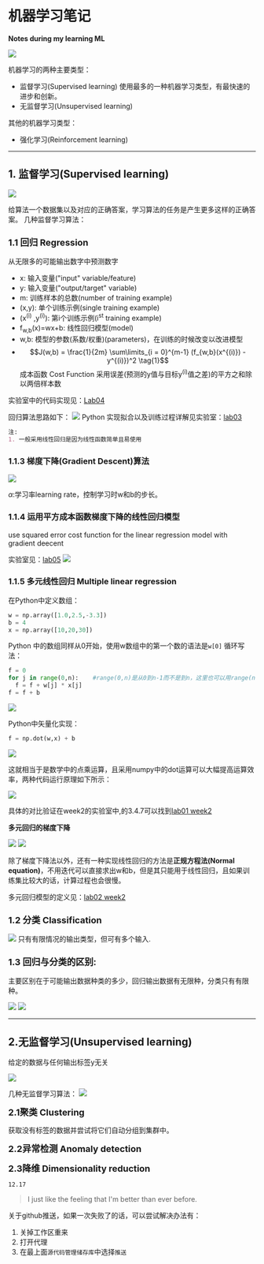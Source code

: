# **机器学习笔记**
**Notes during my learning ML**

![](images/0.png)

机器学习的两种主要类型：
- 监督学习(Supervised learning)
使用最多的一种机器学习类型，有最快速的进步和创新。
- 无监督学习(Unsupervised learning) 
 
其他的机器学习类型：
- 强化学习(Reinforcement learning)
***
## **1. 监督学习(Supervised learning)**

![](images/1.png)

给算法一个数据集以及对应的正确答案，学习算法的任务是产生更多这样的正确答案。
几种监督学习算法：

### <font size=4>**1.1 回归 Regression**</font>

从无限多的可能输出数字中预测数字

  - x: 输入变量("input" variable/feature)
  - y: 输入变量("output/target" variable)
  - m: 训练样本的总数(number of training example)
  - (x,y): 单个训练示例(single training example)
  - (x<sup>(i)</sup> ,y<sup>(i)</sup>): 第i个训练示例(i<sup>st</sup> training example)
  - f<sub>w,b</sub>(x)=wx+b: 线性回归模型(model)
  - w,b: 模型的参数(系数/权重)(parameters)，在训练的时候改变以改进模型
  - $$J(w,b) = \frac{1}{2m} \sum\limits_{i = 0}^{m-1} (f_{w,b}(x^{(i)}) - y^{(i)})^2 \tag{1}$$
成本函数 Cost Function
采用误差(预测的y值与目标y<sup>(i)</sup>值之差)的平方之和除以两倍样本数


实验室中的代码实现见：[Lab04](work/C1_W1_Lab04_Cost_function_Soln.ipynb)

回归算法思路如下：
![](images/7.png)
 Python 实现拟合以及训练过程详解见实验室：[lab03](work/C1_W1_Lab03_Course_Preview_Soln.ipynb)

```markdown
注:
1. 一般采用线性回归是因为线性函数简单且易使用
```

### **1.1.3 梯度下降(Gradient Descent)算法**

![](images/8.png)

$\alpha$:学习率learning rate，控制学习时w和b的步长。

### 1.1.4 运用平方成本函数梯度下降的**线性回归模型** 
use squared error cost function for the linear regression model with gradient deecent

实验室见：[lab05](work/C1_W1_Lab05_Gradient_Descent_Soln.ipynb)
![](images/9.png)

### 1.1.5 多元线性回归 Multiple linear regression
在Python中定义数组：
```python
w = np.array([1.0,2.5,-3.3])
b = 4
x = np.array([10,20,30])
```
Python 中的数组同样从0开始，使用w数组中的第一个数的语法是`w[0]`
循环写法：
```python
f = 0
for j in range(0,n):    #range(0,n)是从0到n-1而不是到n，这里也可以用range(n)是一样的意思
  f = f + w[j] * x[j]
f = f + b
```
![](images/10.png)

Python中矢量化实现：
```python
f = np.dot(w,x) + b
```
![](images/11.png)

这就相当于是数学中的点乘运算，且采用numpy中的dot运算可以大幅提高运算效率，两种代码运行原理如下所示：

![](images/12.png)

具体的对比验证在week2的实验室中,的3.4.7可以找到[lab01 week2](work2/C1_W2_Lab01_Python_Numpy_Vectorization_Soln.ipynb)

**多元回归的梯度下降**

![](images/13.png)
![](images/14.png)

除了梯度下降法以外，还有一种实现线性回归的方法是**正规方程法(Normal equation)**，不用迭代可以直接求出w和b，但是其只能用于线性回归，且如果训练集比较大的话，计算过程也会很慢。

多元回归模型的定义见：[lab02 week2](work2/C1_W2_Lab02_Multiple_Variable_Soln.ipynb)

### **<font size=4>1.2 分类 Classification</font>**

![](images/2.png)
只有有限情况的输出类型，但可有多个输入.

### **<font size=4>1.3 回归与分类的区别:</font>**

主要区别在于可能输出数据种类的多少，回归输出数据有无限种，分类只有有限种。

![](images/3.png)
![](images/6.png)
***
## **2.无监督学习(Unsupervised learning)**

给定的数据与任何输出标签y无关

![](images/4.png)

几种无监督学习算法：
![](images/5.png)

**<font size=4>2.1聚类 Clustering</font>**

  获取没有标签的数据并尝试将它们自动分组到集群中。

**<font size=4>2.2异常检测 Anomaly detection</font>**

**<font size=4>2.3降维 Dimensionality reduction</font>**


`12.17` 
> I just like the feeling that I'm better than ever before.

关于github推送，如果一次失败了的话，可以尝试解决办法有：
1. 关掉工作区重来
2. 打开代理
3. 在最上面`源代码管理储存库`中选择`推送`